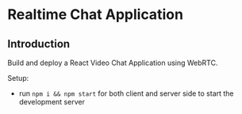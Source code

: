 # Realtime Chat Application

## Introduction

Build and deploy a React Video Chat Application using WebRTC.

Setup:
- run ```npm i && npm start``` for both client and server side to start the development server
